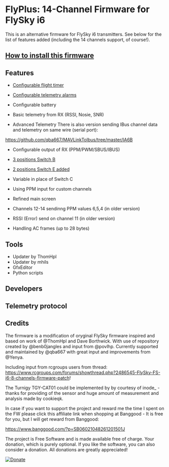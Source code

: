 # FlyPlus: 14-Channel Firmware for FlySky i6

This is an alternative firmware for FlySky i6 transmitters.
See below for the list of features added (including the 14 channels
support, of course!).

## [How to install this firmware](Install.md)

## Features

* [Configurable flight timer](Timer.md)

* [Configurable telemetry alarms](Alarms.md)

* Configurable battery 

* Basic telemetry from RX (RSSI, Nosie, SNR)

* Advanced Telemetry
There is also version sending IBus channel data and telemetry on same wire (serial port):

https://github.com/qba667/MAVLinkToIbus/tree/master/IA6B


* Configurable output of RX (PPM/PWM/SBUS/IBUS) 

* [3 positions Switch B](HW-Mod-SwB.md)

* [2 positions Switch E added](HW-Mod-SwE.md)

* Variable in place of Switch C

* Using PPM input for custom channels

* Refined main screen

* Channels 12-14 sendinng PPM values 6,5,4 (in older version)

* RSSI (Error) send on channel 11 (in older version)

* Handling AC frames (up to 28 bytes)

## Tools

* Updater by ThomHpl
* Updater by mhils
* GfxEditor
* Python scripts

## Developers 

## Telemetry protocol

## Credits

The firmware is a modification of oryginal FlySky firmware inspired
and based on work of @ThomHpl and Dave Borthwick. With use of repository
created by @benb0jangles and input from @povlhp. Currently supported
and maintained by @qba667 with great input and improvements from @Yenya.

Including input from rcgroups users from thread: https://www.rcgroups.com/forums/showthread.php?2486545-FlySky-FS-i6-8-channels-firmware-patch!

The Turnigy TGY-CAT01 could be implemented by by courtesy of inode_ - thanks for providing of the sensor and huge amount of measurement and analysis made by cookieqk.

In case if you want to support the project and reward me the time I spent on the FW please click this affiliate link when shopping at Banggood - It is free for you, but I will get reward from Banggood: 

https://www.banggood.com/?p=SB06021048261201501J

The project is Free Software and is made available free of charge. Your donation, which is purely optional.
If you like the software, you can also consider a donation.
All donations are greatly appreciated!

[![Donate](https://www.paypalobjects.com/en_US/GB/i/btn/btn_donateCC_LG.gif)](https://www.paypal.com/cgi-bin/webscr?cmd=_s-xclick&hosted_button_id=VSM36U6F7EN68)

